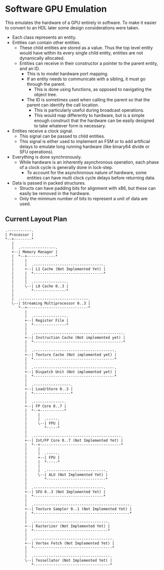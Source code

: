 # Software GPU Emulation

This emulates the hardware of a GPU entirely in software. To make it easier to convert to an HDL later some design considerations were taken.

* Each class represents an entity.
* Entities can contain other entities.
  * These child entities are stored as a value. Thus the top level entity would have within its every single child entity, entities are not dynamically allocated.
  * Entities can receive in their constructor a pointer to the parent entity, and an ID.
    * This is to model hardware port mapping.
    * If an entity needs to communicate with a sibling, it must go through the parent.
      * This is done using functions, as opposed to navigating the object tree.
    * The ID is sometimes used when calling the parent so that the parent can identify the call location. 
      * This is particularly useful during broadcast operations.
      * This would map differently to hardware, but is a simple enough construct that the hardware can be easily designed to take whatever form is necessary.
* Entities receive a clock signal.
  * This signal can be passed to child entities.
  * This signal is either used to implement an FSM or to add artificial delays to emulate long running hardware (like binary64 divide or SFU operations).
* Everything is done synchronously.
  * While hardware is an inherently asynchronous operation, each phase of a clock cycle is generally done in lock-step.
    * To account for the asynchronous nature of hardware, some entities can have multi clock cycle delays before returning data.
* Data is passed in packed structures.
  * Structs can have padding bits for alignment with x86, but these can easily be removed in the hardware.
  * Only the minimum number of bits to represent a unit of data are used.

## Current Layout Plan

```
.-----------.
| Processor |
*--+--------*
   |
   |  .----------------.
   +--| Memory Manager |
   |  *--+-------------*
   |     |
   |     |  .--------------------------------.
   |     +--| L1 Cache (Not Implemented Yet) |
   |     |  *--------------------------------*
   |     |
   |     |  .---------------.
   |     \--| L0 Cache 0..3 |
   |        *---------------*
   |
   |  .-------------------------------.
   \--| Streaming Multiprocessor 0..3 |
      *--+----------------------------*
         |
         |  .---------------.
         +--| Register File |
         |  *---------------*
         |
         |  .-----------------------------------------.
         +--| Instruction Cache (Not implemented yet) |
         |  *-----------------------------------------*
         |
         |  .-------------------------------------.
         +--| Texture Cache (Not implemented yet) |
         |  *-------------------------------------*
         |
         |  .-------------------------------------.
         +--| Dispatch Unit (Not implemented yet) |
         |  *-------------------------------------*
         |
         |  .-----------------.
         +--| Load/Store 0..3 |
         |  *-----------------*
         |
         |  .--------------.
         +--| FP Core 0..7 |
         |  *--+-----------*
         |     |
         |     |  .-----.
         |     \--| FPU |
         |        *-----*
         |
         |  .----------------------------------------.
         +--| Int/FP Core 0..7 (Not Implemented Yet) |
         |  *--+-------------------------------------*
         |	   |
         |	   |  .-----.
         |     +--| FPU |
         |     |  *-----*
         |     |
         |     |  .---------------------------.
         |     \--| ALU (Not Implemented Yet) |
         |        *---------------------------*
         |
         |  .--------------------------------.
         +--| SFU 0..3 (Not Implemented Yet) |
         |  *--------------------------------*
         |
         |  .--------------------------------------------.
         +--| Texture Sampler 0..1 (Not Implemented Yet) |
         |  *--------------------------------------------*
         |  
         |  .----------------------------------.
         +--| Rasterizer (Not Implemented Yet) |
         |  *----------------------------------*
         |  
         |  .------------------------------------.
         +--| Vertex Fetch (Not Implemented Yet) |
         |  *------------------------------------*
         |  
         |  .-----------------------------------.
         \--| Tessellator (Not Implemented Yet) |
            *-----------------------------------*
```





